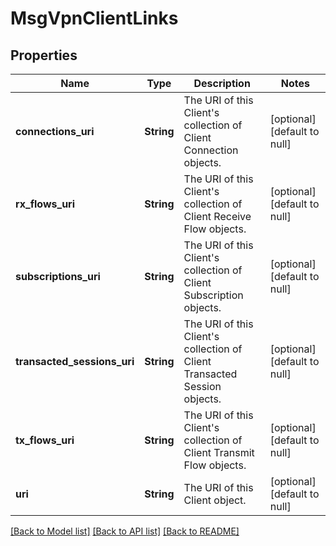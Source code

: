 # MsgVpnClientLinks

## Properties
Name | Type | Description | Notes
------------ | ------------- | ------------- | -------------
**connections_uri** | **String** | The URI of this Client&#39;s collection of Client Connection objects. | [optional] [default to null]
**rx_flows_uri** | **String** | The URI of this Client&#39;s collection of Client Receive Flow objects. | [optional] [default to null]
**subscriptions_uri** | **String** | The URI of this Client&#39;s collection of Client Subscription objects. | [optional] [default to null]
**transacted_sessions_uri** | **String** | The URI of this Client&#39;s collection of Client Transacted Session objects. | [optional] [default to null]
**tx_flows_uri** | **String** | The URI of this Client&#39;s collection of Client Transmit Flow objects. | [optional] [default to null]
**uri** | **String** | The URI of this Client object. | [optional] [default to null]

[[Back to Model list]](../README.md#documentation-for-models) [[Back to API list]](../README.md#documentation-for-api-endpoints) [[Back to README]](../README.md)


